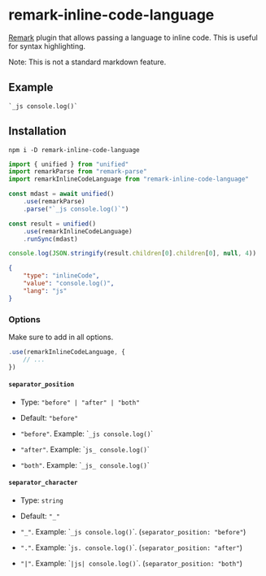# remark-inline-code-language

[Remark](https://github.com/remarkjs/remark) plugin that allows passing a language to inline code. This is useful for syntax highlighting.

Note: This is not a standard markdown feature.

## Example

```
`_js console.log()`
```

## Installation

```
npm i -D remark-inline-code-language
```

<!-- prettier-ignore -->
```js
import { unified } from "unified"
import remarkParse from "remark-parse"
import remarkInlineCodeLanguage from "remark-inline-code-language"

const mdast = await unified()
	.use(remarkParse)
	.parse("`_js console.log()`")

const result = unified()
	.use(remarkInlineCodeLanguage)
	.runSync(mdast)

console.log(JSON.stringify(result.children[0].children[0], null, 4))
```

```json
{
	"type": "inlineCode",
	"value": "console.log()",
	"lang": "js"
}
```

### Options

Make sure to add in all options.

```js
.use(remarkInlineCodeLanguage, {
	// ...
})
```

#### `separator_position`

- Type: `"before" | "after" | "both"`
- Default: `"before"`

- `"before"`. Example: \``_js console.log()`\`
- `"after"`. Example: \``js_ console.log()`\`
- `"both"`. Example: \``_js_ console.log()`\`

#### `separator_character`

- Type: `string`
- Default: `"_"`

- `"_"`. Example: \``_js console.log()`\`. (`separator_position: "before"`)
- `"."`. Example: \``js. console.log()`\`. (`separator_position: "after"`)
- `"|"`. Example: \``|js| console.log()`\`. (`separator_position: "both"`)
